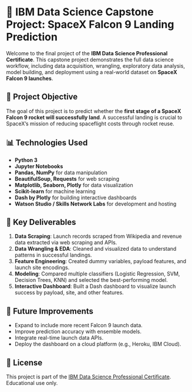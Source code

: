# 🚀 IBM Data Science Capstone Project: SpaceX Falcon 9 Landing Prediction

Welcome to the final project of the **IBM Data Science Professional Certificate**. This capstone project demonstrates the full data science workflow, including data acquisition, wrangling, exploratory data analysis, model building, and deployment using a real-world dataset on **SpaceX Falcon 9 launches**.

## 📌 Project Objective

The goal of this project is to predict whether the **first stage of a SpaceX Falcon 9 rocket will successfully land**. A successful landing is crucial to SpaceX’s mission of reducing spaceflight costs through rocket reuse.

## 📊 Technologies Used

- **Python 3**
- **Jupyter Notebooks**
- **Pandas, NumPy** for data manipulation
- **BeautifulSoup, Requests** for web scraping
- **Matplotlib, Seaborn, Plotly** for data visualization
- **Scikit-learn** for machine learning
- **Dash by Plotly** for building interactive dashboards
- **Watson Studio / Skills Network Labs** for development and hosting

## 🧪 Key Deliverables

1. **Data Scraping**: Launch records scraped from Wikipedia and revenue data extracted via web scraping and APIs.
2. **Data Wrangling & EDA**: Cleaned and visualized data to understand patterns in successful landings.
3. **Feature Engineering**: Created dummy variables, payload features, and launch site encodings.
4. **Modeling**: Compared multiple classifiers (Logistic Regression, SVM, Decision Trees, KNN) and selected the best-performing model.
5. **Interactive Dashboard**: Built a Dash dashboard to visualize launch success by payload, site, and other features.

## 🚧 Future Improvements

- Expand to include more recent Falcon 9 launch data.
- Improve prediction accuracy with ensemble models.
- Integrate real-time launch data APIs.
- Deploy the dashboard on a cloud platform (e.g., Heroku, IBM Cloud).

## 📜 License

This project is part of the [IBM Data Science Professional Certificate](https://www.coursera.org/professional-certificates/ibm-data-science). Educational use only.



